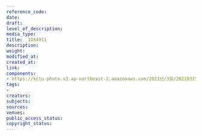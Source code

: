 ```yaml
---
reference_code: 
date: 
draft: 
level_of_description: 
media_type: 
title: _1DX4911
description: 
weight: 
modified_at: 
created_at: 
link: 
components:
- https://kctu-photo.s3.ap-northeast-2.amazonaws.com/2021년/3월/20210315_'거침없는+민주노총!+110만의+총파업'+2021년+민주노총+투쟁선포+기자회견/_1DX4911.jpg
tags:
- 
creators: 
subjects: 
sources: 
venues: 
public_access_status: 
copyright_status: 
---
```

